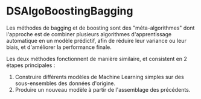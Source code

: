 # DSAlgoBoostingBagging
Les méthodes de bagging et de boosting sont des "méta-algorithmes" dont l'approche est de combiner plusieurs algorithmes d'apprentissage automatique en un modèle prédictif, afin de réduire leur variance ou leur biais, et d'améliorer la performance finale.


Les deux méthodes fonctionnent de manière similaire, et consistent en 2 étapes principales :
1) Construire différents modèles de Machine Learning simples sur des sous-ensembles des données d'origine.
2) Produire un nouveau modèle à partir de l'assemblage des précédents.
